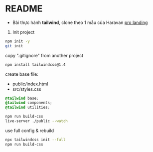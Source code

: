 # README

- Bài thực hành **tailwind**, clone theo 1 mẫu của Haravan [pro landing](https://themes.haravan.com/pages/demo?id=landing-page.myharavan.com&pro=landing)

1. Init project

```bash
npm init -y
git init
```

copy ".gitignore" from another project

```bash
npm install tailwindcss@1.4
```

create base file:

- public/index.html
- src/styles.css

```css
@tailwind base;
@tailwind components;
@tailwind utilities;
```

```bash
npm run build-css
live-server ./public --watch
```

use full config & rebuild

```bash
npx tailwindcss init --full
npm run build-css
```
